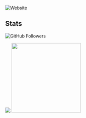 ![Website](https://img.shields.io/website?url=https%3A%2F%2Fk7a.io&style=for-the-badge&label=WEBSITE%20k7a.io)

## Stats
![GitHub Followers](https://img.shields.io/github/followers/kamil-duda?style=for-the-badge)

<picture>
  <source
    srcset="https://github-readme-stats.vercel.app/api?username=kamil-duda&show_icons=true&include_all_commits=true&theme=nightowl&rank_icon=percentile&show=prs_merged,prs_merged_percentage"
    media="(prefers-color-scheme: dark)"
  />
  <source
    srcset="https://github-readme-stats.vercel.app/api?username=kamil-duda&show_icons=true&include_all_commits=true&rank_icon=percentile&show=prs_merged,prs_merged_percentage"
    media="(prefers-color-scheme: light), (prefers-color-scheme: no-preference)"
  />
  <img src="https://github-readme-stats.vercel.app/api?username=kamil-duda&show_icons=true&include_all_commits=true&rank_icon=percentile&show=prs_merged,prs_merged_percentage" />
</picture>


<picture>
  <source
    srcset="https://github-readme-stats.vercel.app/api/top-langs/?username=kamil-duda&langs_count=8&layout=compact&theme=nightowl"
    media="(prefers-color-scheme: dark)"
  />
  <source
    srcset="https://github-readme-stats.vercel.app/api/top-langs/?username=kamil-duda&langs_count=8&layout=compact"
    media="(prefers-color-scheme: light), (prefers-color-scheme: no-preference)"
  />
  <img height="220" src="https://github-readme-stats.vercel.app/api/top-langs/?username=kamil-duda&langs_count=8&layout=compact" />
</picture>

<!--# 
## Repos
[![Readme Card](https://github-readme-stats.vercel.app/api/pin/?username=anuraghazra&repo=github-readme-stats&show_owner=true)](https://github.com/anuraghazra/github-readme-stats)
-->
